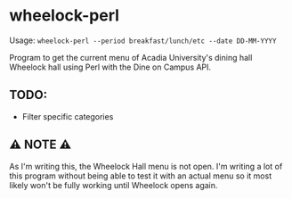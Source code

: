 # wheelock-perl

Usage: `wheelock-perl --period breakfast/lunch/etc --date DD-MM-YYYY`

Program to get the current menu of Acadia University's dining hall Wheelock hall using Perl with the Dine on Campus API.

## TODO:

- Filter specific categories

## ⚠️ NOTE ⚠️

As I'm writing this, the Wheelock Hall menu is not open. I'm writing a lot of this program without being able to test it with an actual menu so it most likely won't be fully working until Wheelock opens again.
